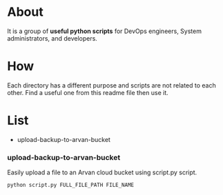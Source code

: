 # About
It is a group of **useful python scripts** for DevOps engineers, System administrators, and developers.

# How
Each directory has a different purpose and scripts are not related to each other.
Find a useful one from this readme file then use it.

# List
+ upload-backup-to-arvan-bucket

### upload-backup-to-arvan-bucket
Easily upload a file to an Arvan cloud bucket using script.py script.

```
python script.py FULL_FILE_PATH FILE_NAME
```